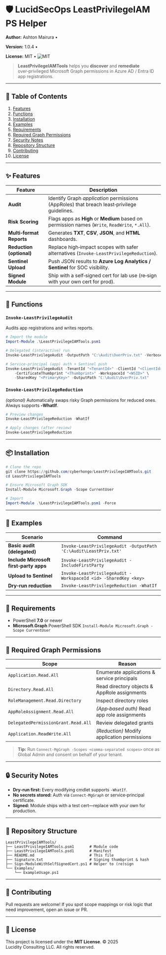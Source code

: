 # 🛡️ LucidSecOps LeastPrivilegeIAM PS Helper

**Author:** Ashton Mairura •

**Version:** 1.0.4 •

**License:** MIT •
![MIT](https://img.shields.io/badge/License-MIT-green)

> **LeastPrivilegeIAMTools** helps you **discover** and **remediate** over‑privileged Microsoft Graph permissions in Azure AD / Entra ID app registrations.

---

## 📑 Table of Contents

1. [Features](#features)
2. [Functions](#functions)
3. [Installation](#installation)
4. [Examples](#examples)
5. [Requirements](#requirements)
6. [Required Graph Permissions](#required-graph-permissions)
7. [Security Notes](#security-notes)
8. [Repository Structure](#repository-structure)
9. [Contributing](#contributing)
10. [License](#license)

---

## ✨ Features

| Feature                  | Description                                                                                     |
| ------------------------ | ----------------------------------------------------------------------------------------------- |
| **Audit**                | Identify Graph *application* permissions (AppRoles) that breach least‑privilege guidelines.     |
| **Risk Scoring**         | Flags apps as **High** or **Medium** based on permission names (`Write`, `ReadWrite`, `*.All`). |
| **Multi‑format Reports** | Generates **TXT**, **CSV**, **JSON**, and **HTML** dashboards.                                  |
| **Reduction (optional)** | Replace high‑impact scopes with safer alternatives (`Invoke‑LeastPrivilegeReduction`).          |
| **Sentinel Upload**      | Push JSON results to **Azure Log Analytics / Sentinel** for SOC visibility.                     |
| **Signed Module**        | Ship with a self‑signed cert for lab use (re‑sign with your own cert for prod).                 |

---

## 🔧 Functions

### `Invoke‑LeastPrivilegeAudit`

Audits app registrations and writes reports.

```powershell
# Import the module
Import-Module .\LeastPrivilegeIAMTools.psm1

# Delegated (interactive) run
Invoke-LeastPrivilegeAudit -OutputPath "C:\Audit\OverPriv.txt" -Verbose

# Service‑principal (app) auth + Sentinel push
Invoke-LeastPrivilegeAudit -TenantId "<TenantId>" -ClientId "<ClientId>" \
    -CertificateThumbprint "<Thumbprint>" -WorkspaceId "<WSID>" \
    -SharedKey "<PrimaryKey>" -OutputPath "C:\Audit\OverPriv.txt"
```

### `Invoke‑LeastPrivilegeReduction`

*(optional)* Automatically swaps risky Graph permissions for reduced ones. Always supports **‑WhatIf**.

```powershell
# Preview changes
Invoke-LeastPrivilegeReduction -WhatIf

# Apply changes (after review)
Invoke-LeastPrivilegeReduction
```

---

## 📦 Installation

```powershell
# Clone the repo
git clone https://github.com/cyberhongo/LeastPrivilegeIAMTools.git
cd LeastPrivilegeIAMTools

# Ensure Microsoft Graph SDK
Install-Module Microsoft.Graph -Scope CurrentUser

# Import
Import-Module .\LeastPrivilegeIAMTools.psm1 -Force
```

---

## 🚀 Examples

| Scenario                               | Command                                                           |
| -------------------------------------- | ----------------------------------------------------------------- |
| **Basic audit (delegated)**            | `Invoke-LeastPrivilegeAudit -OutputPath 'C:\Audit\LeastPriv.txt'` |
| **Include Microsoft first‑party apps** | `Invoke-LeastPrivilegeAudit -IncludeFirstParty`                   |
| **Upload to Sentinel**                 | `Invoke-LeastPrivilegeAudit -WorkspaceId <id> -SharedKey <key>`   |
| **Dry‑run reduction**                  | `Invoke-LeastPrivilegeReduction -WhatIf`                          |

---

## 📝 Requirements

* PowerShell **7.0** or newer
* **Microsoft.Graph** PowerShell SDK
  `Install-Module Microsoft.Graph -Scope CurrentUser`

---

## 🔑 Required Graph Permissions

| Scope                               | Reason                                       |
| ----------------------------------- | -------------------------------------------- |
| `Application.Read.All`              | Enumerate applications & service principals  |
| `Directory.Read.All`                | Read directory objects & AppRole assignments |
| `RoleManagement.Read.Directory`     | Inspect directory roles                      |
| `AppRoleAssignment.Read.All`        | *(App‑based auth)* Read app role assignments |
| `DelegatedPermissionGrant.Read.All` | Review delegated grants                      |
| `Application.ReadWrite.All`         | *(Reduction)* Modify application permissions |

> **Tip:** Run `Connect‑MgGraph -Scopes <comma‑separated scopes>` once as Global Admin and consent on behalf of your tenant.

---

## 🔒 Security Notes

* **Dry‑run first:** Every modifying cmdlet supports `‑WhatIf`.
* **No secrets stored:** Auth via `Connect‑MgGraph` or service‑principal certificate.
* **Signed:** Module ships with a test cert—replace with your own for production.

---

## 📂 Repository Structure

```
LeastPrivilegeIAMTools/
├── LeastPrivilegeIAMTools.psm1       # Module code
├── LeastPrivilegeIAMTools.psd1       # Manifest
├── README.md                         # This file
├── Signature.txt                     # Signing thumbprint & hash
├── Sign-ModuleWithSelfSignedCert.ps1 # Helper to (re)sign
└── Examples/
    └── ExampleUsage.ps1
```

---

## 🙌 Contributing

Pull requests are welcome! If you spot scope mappings or risk logic that need improvement, open an issue or PR.

---

## 📄 License

This project is licensed under the **MIT License**.
© 2025 Lucidity Consulting LLC. All rights reserved.
